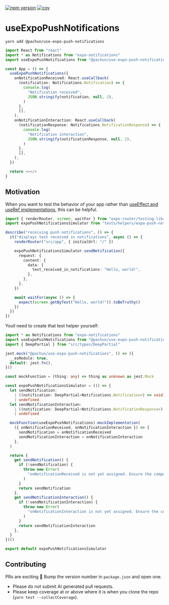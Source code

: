 [![npm version](https://img.shields.io/npm/v/@pachun/use-expo-push-notifications.svg)](https://www.npmjs.com/package/@pachun/use-expo-push-notifications)
[![cov](https://pachun.github.io/use-expo-push-notifications/badges/coverage.svg)](https://github.com/pachun/use-expo-push-notifications/actions)

# useExpoPushNotifications

```
yarn add @pachun/use-expo-push-notifications
```

```ts
import React from "react"
import * as Notifications from "expo-notifications"
import useExpoPushNotifications from "@pachun/use-expo-push-notifications"

const App = () => {
  useExpoPushNotifications({
    onNotificationReceived: React.useCallback(
      (notification: Notifications.Notification) => {
        console.log(
          "Notification received",
          JSON.stringify(notification, null, 2),
        )
      },
      [],
    ),
    onNotificationInteraction: React.useCallback(
      (notificationResponse: Notifications.NotificationResponse) => {
        console.log(
          "Notification interaction",
          JSON.stringify(notificationResponse, null, 2),
        )
      },
      [],
    ),
  })

  return <></>
}
```

## Motivation

When you want to test the behavior of your app rather than [useEffect and useRef implementations](https://github.com/pachun/use-expo-push-notifications/blob/main/src/index.ts), this can be helpful.

```typescript
import { renderRouter, screen, waitFor } from "expo-router/testing-library"
import expoPushNotificationsSimulator from "tests/helpers/expo-push-notifications-simulator"

describe("receiving push notifications", () => {
  it("displays text received in notifications", async () => {
    renderRouter("src/app", { initialUrl: "/" })

    expoPushNotificationsSimulator.sendNotification({
      request: {
        content: {
          data: {
            text_received_in_notifications: "Hello, world!",
          },
        },
      },
    })

    await waitFor(async () => {
      expect(screen.getByText("Hello, world!")).toBeTruthy()
    })
  })
})
```

Youll need to create that test helper yourself:

```typescript
import * as Notifications from "expo-notifications"
import useExpoPushNotifications from "@pachun/use-expo-push-notifications"
import { DeepPartial } from "src/types/DeepPartial"

jest.mock("@pachun/use-expo-push-notifications", () => ({
  __esModule: true,
  default: jest.fn(),
}))

const mockFunction = (thing: any) => thing as unknown as jest.Mock

const expoPushNotificationsSimulator = (() => {
  let sendNotification:
    | ((notification: DeepPartial<Notifications.Notification>) => void)
    | undefined
  let sendNotificationInteraction:
    | ((notification: DeepPartial<Notifications.NotificationResponse>) => void)
    | undefined

  mockFunction(useExpoPushNotifications).mockImplementation(
    ({ onNotificationReceived, onNotificationInteraction }) => {
      sendNotification = onNotificationReceived
      sendNotificationInteraction = onNotificationInteraction
    },
  )

  return {
    get sendNotification() {
      if (!sendNotification) {
        throw new Error(
          "onNotificationReceived is not yet assigned. Ensure the component using useExpoPushNotifications has rendered.",
        )
      }
      return sendNotification
    },
    get sendNotificationInteraction() {
      if (!sendNotificationInteraction) {
        throw new Error(
          "onNotificationInteraction is not yet assigned. Ensure the component using useExpoPushNotifications has rendered.",
        )
      }
      return sendNotificationInteraction
    },
  }
})()

export default expoPushNotificationsSimulator
```

## Contributing

PRs are exciting 🤟 Bump the version number in `package.json` and open one.

- Please do not submit AI generated pull requests.
- Please keep coverage at or above where it is when you clone the repo (`yarn test --collectCoverage`).

